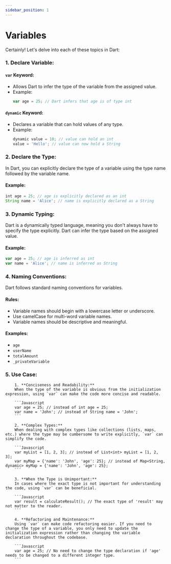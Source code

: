 ```yaml
---
sidebar_position: 1
---
```


# Variables
Certainly! Let's delve into each of these topics in Dart:

### 1. Declare Variable:

#### `var` Keyword:
- Allows Dart to infer the type of the variable from the assigned value.
- Example:
  ```Javascript
  var age = 25; // Dart infers that age is of type int
  ```

#### `dynamic` Keyword:
- Declares a variable that can hold values of any type.
- Example:
  ```Javascript
  dynamic value = 10; // value can hold an int
  value = 'Hello'; // value can now hold a String
  ```

### 2. Declare the Type:
In Dart, you can explicitly declare the type of a variable using the type name followed by the variable name.

#### Example:
```Javascript
int age = 25; // age is explicitly declared as an int
String name = 'Alice'; // name is explicitly declared as a String
```

### 3. Dynamic Typing:
Dart is a dynamically typed language, meaning you don't always have to specify the type explicitly. Dart can infer the type based on the assigned value.

#### Example:
```Javascript
var age = 25; // age is inferred as int
var name = 'Alice'; // name is inferred as String
```

### 4. Naming Conventions:
Dart follows standard naming conventions for variables.

#### Rules:
- Variable names should begin with a lowercase letter or underscore.
- Use camelCase for multi-word variable names.
- Variable names should be descriptive and meaningful.

#### Examples:
- `age`
- `userName`
- `totalAmount`
- `_privateVariable`

### 5. Use Case:

        1. **Conciseness and Readability:**
        When the type of the variable is obvious from the initialization expression, using `var` can make the code more concise and readable.

        ```Javascript   
        var age = 25; // instead of int age = 25;
        var name = 'John'; // instead of String name = 'John';
        ```

        2. **Complex Types:**
        When dealing with complex types like collections (lists, maps, etc.) where the type may be cumbersome to write explicitly, `var` can simplify the code.

        ```Javascript
        var myList = [1, 2, 3]; // instead of List<int> myList = [1, 2, 3];
        var myMap = {'name': 'John', 'age': 25}; // instead of Map<String, dynamic> myMap = {'name': 'John', 'age': 25};
        ```

        3. **When the Type is Unimportant:**
        In cases where the exact type is not important for understanding the code, using `var` can be beneficial.

        ```Javascript
        var result = calculateResult(); // The exact type of 'result' may not matter to the reader.
        ```

        4. **Refactoring and Maintenance:**
        Using `var` can make code refactoring easier. If you need to change the type of a variable, you only need to update the initialization expression rather than changing the variable declaration throughout the codebase.

        ```Javascript
        var age = 25; // No need to change the type declaration if 'age' needs to be changed to a different integer type.
        ```



